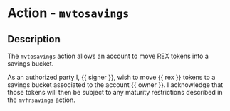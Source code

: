 # Action - `mvtosavings`

## Description

The `mvtosavings` action allows an account to move REX tokens into a savings bucket.

As an authorized party I, {{ signer }}, wish to move {{ rex }} tokens to a savings bucket associated to the account {{ owner }}. I acknowledge that those tokens will then be subject to any maturity restrictions described in the `mvfrsavings` action. 
